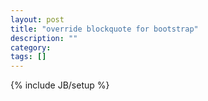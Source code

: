 ```yaml
---
layout: post
title: "override blockquote for bootstrap"
description: ""
category: 
tags: []
---
```

{% include JB/setup %}
